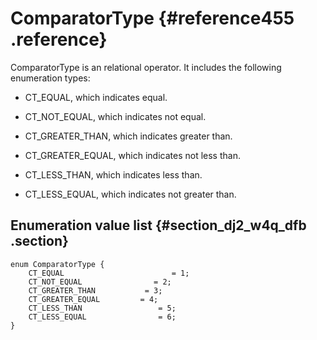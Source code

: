 # ComparatorType {#reference455 .reference}

ComparatorType is an relational operator. It includes the following enumeration types:

-   CT\_EQUAL, which indicates equal.

-   CT\_NOT\_EQUAL, which indicates not equal.

-   CT\_GREATER\_THAN, which indicates greater than.

-   CT\_GREATER\_EQUAL, which indicates not less than.

-   CT\_LESS\_THAN, which indicates less than.

-   CT\_LESS\_EQUAL, which indicates not greater than.


## Enumeration value list {#section_dj2_w4q_dfb .section}

```language-protobuf
enum ComparatorType {
    CT_EQUAL                        = 1;
    CT_NOT_EQUAL                = 2;
    CT_GREATER_THAN           = 3;
    CT_GREATER_EQUAL         = 4;
    CT_LESS_THAN                 = 5;
    CT_LESS_EQUAL                = 6;
}

```

